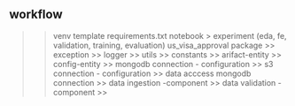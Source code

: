 ## workflow
>> venv
>> template 
>> requirements.txt
>> notebook > experiment (eda, fe, validation, training, evaluation)
>> us_visa_approval package
    >> exception
    >> logger
    >> utils
    >> constants 
    >> arifact-entity
    >> config-entity
    >> mongodb connection - configuration
    >> s3 connection - configuration
    >> data acccess mongodb connection
    >> data ingestion -component
    >> data validation -component
    >> 